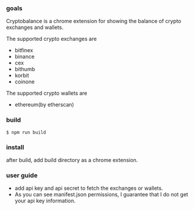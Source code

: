 
### goals
Cryptobalance is a chrome extension for showing the balance of crypto exchanges and wallets.

The supported crypto exchanges are
  - bitfinex
  - binance
  - cex  
  - bithumb
  - korbit
  - coinone

The supported crypto wallets are
  - ethereum(by etherscan)

### build
```
$ npm run build
```

### install
after build, add build directory as a chrome extension.

### user guide
  - add api key and api secret to fetch the exchanges or wallets.
  - As you can see manifest.json permissions, I guarantee that I do not get your api key information.
